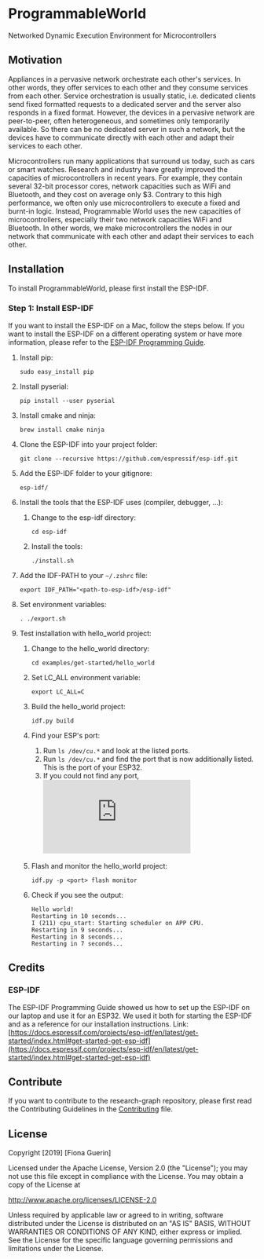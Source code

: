 # ProgrammableWorld
Networked Dynamic Execution Environment for Microcontrollers

## Motivation
Appliances in a pervasive network orchestrate each other's services. 
In other words, they offer services to each other and they consume services from each other. 
Service orchestration is usually static, i.e. dedicated clients send fixed formatted requests to a dedicated server and 
the server also responds in a fixed format. 
However, the devices in a pervasive network are peer-to-peer, often heterogeneous, and sometimes only temporarily available. 
So there can be no dedicated server in such a network, but the devices have to communicate directly with each other 
and adapt their services to each other. 

Microcontrollers run many applications that surround us today, such as cars or smart watches. 
Research and industry have greatly improved the capacities of microcontrollers in recent years. 
For example, they contain several 32-bit processor cores, network capacities such as WiFi and Bluetooth, and they cost on average only $3. 
Contrary to this high performance, we often only use microcontrollers to execute a fixed and burnt-in logic. 
Instead, Programmable World uses the new capacities of microcontrollers, especially their two network capacities WiFi and Bluetooth. 
In other words, we make microcontrollers the nodes in our network that communicate with each other and adapt their services to each other. 

## Installation
To install ProgrammableWorld, please first install the ESP-IDF. 
### Step 1: Install ESP-IDF
If you want to install the ESP-IDF on a Mac, follow the steps below. 
If you want to install the ESP-IDF on a different operating system or have more information, 
please refer to the [ESP-IDF Programming Guide](https://docs.espressif.com/projects/esp-idf/en/latest/get-started/index.html#get-started-get-esp-idf). 
1. Install pip: 
    ```
    sudo easy_install pip
    ```

2. Install pyserial: 
    ```
    pip install --user pyserial
   ```

3. Install cmake and ninja: 
    ```
    brew install cmake ninja
    ```

4. Clone the ESP-IDF into your project folder: 
    ```
    git clone --recursive https://github.com/espressif/esp-idf.git
    ```

5. Add the ESP-IDF folder to your gitignore: 
    ```
    esp-idf/
   ```

6. Install the tools that the ESP-IDF uses (compiler, debugger, ...): 
    1. Change to the esp-idf directory:
         ```
         cd esp-idf
         ```
     
    2. Install the tools:
        ```
        ./install.sh
        ```
    
7. Add the IDF-PATH to your `~/.zshrc` file: 
    ```
    export IDF_PATH="<path-to-esp-idf>/esp-idf"
    ```

8. Set environment variables: 
    ```
    . ./export.sh
    ```

9. Test installation with hello_world project:
    1. Change to the hello_world directory:
        ```
        cd examples/get-started/hello_world
        ```
       
   2. Set LC_ALL environment variable:
        ```
        export LC_ALL=C
        ```
    
   3. Build the hello_world project:
        ```
        idf.py build
        ```
    
   4. Find your ESP's port:
        1. Run `ls /dev/cu.*` and look at the listed ports.
        2. Run `ls /dev/cu.*` and find the port that is now additionally listed. This is the port of your ESP32.
        3. If you could not find any port, ![install a driver for your board.](https://docs.espressif.com/projects/esp-idf/en/latest/get-started/establish-serial-connection.html)
        
   5. Flash and monitor the hello_world project:
        ```
        idf.py -p <port> flash monitor
        ```
    
    5. Check if you see the output:
       ```
       Hello world!
       Restarting in 10 seconds...
       I (211) cpu_start: Starting scheduler on APP CPU.
       Restarting in 9 seconds...
       Restarting in 8 seconds...
       Restarting in 7 seconds...
       ```
       
## Credits
### ESP-IDF
The ESP-IDF Programming Guide showed us how to set up the ESP-IDF on our laptop and use it for an ESP32. 
We used it both for starting the ESP-IDF and as a reference for our installation instructions.
Link: [https://docs.espressif.com/projects/esp-idf/en/latest/get-started/index.html#get-started-get-esp-idf](https://docs.espressif.com/projects/esp-idf/en/latest/get-started/index.html#get-started-get-esp-idf)

## Contribute
If you want to contribute to the research-graph repository, please first read the Contributing Guidelines in the [Contributing](CONTRIBUTING.md) file.

## License
Copyright [2019] [Fiona Guerin]

Licensed under the Apache License, Version 2.0 (the "License"); 
you may not use this file except in compliance with the License. 
You may obtain a copy of the License at

http://www.apache.org/licenses/LICENSE-2.0

Unless required by applicable law or agreed to in writing, software distributed under the License is distributed on 
an "AS IS" BASIS, WITHOUT WARRANTIES OR CONDITIONS OF ANY KIND, either express or implied. 
See the License for the specific language governing permissions and limitations under the License.
